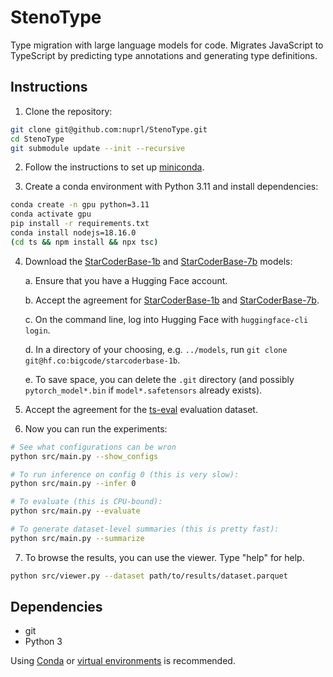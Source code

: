 # StenoType

Type migration with large language models for code. Migrates JavaScript to
TypeScript by predicting type annotations and generating type definitions.

## Instructions

1. Clone the repository:

```bash
git clone git@github.com:nuprl/StenoType.git
cd StenoType
git submodule update --init --recursive
```

2. Follow the instructions to set up
   [miniconda](https://docs.conda.io/en/latest/miniconda.html).

3. Create a conda environment with Python 3.11 and install dependencies:

```bash
conda create -n gpu python=3.11
conda activate gpu
pip install -r requirements.txt
conda install nodejs=18.16.0
(cd ts && npm install && npx tsc)
```

4. Download the
   [StarCoderBase-1b](https://huggingface.co/bigcode/starcoderbase-1b)
   and
   [StarCoderBase-7b](https://huggingface.co/bigcode/starcoderbase-7b)
   models:

   a. Ensure that you have a Hugging Face account.

   b. Accept the agreement for
      [StarCoderBase-1b](https://huggingface.co/bigcode/starcoderbase-1b) and
      [StarCoderBase-7b](https://huggingface.co/bigcode/starcoderbase-7b).

   c. On the command line, log into Hugging Face with `huggingface-cli login`.

   d. In a directory of your choosing, e.g. `../models`,
      run `git clone git@hf.co:bigcode/starcoderbase-1b`.

   e. To save space, you can delete the `.git` directory (and possibly
      `pytorch_model*.bin` if `model*.safetensors` already exists).

5. Accept the agreement for the
   [ts-eval](https://huggingface.co/datasets/nuprl/ts-eval) evaluation dataset.

6. Now you can run the experiments:

```bash
# See what configurations can be wron
python src/main.py --show_configs

# To run inference on config 0 (this is very slow):
python src/main.py --infer 0

# To evaluate (this is CPU-bound):
python src/main.py --evaluate

# To generate dataset-level summaries (this is pretty fast):
python src/main.py --summarize
```

7. To browse the results, you can use the viewer. Type "help" for help.

```bash
python src/viewer.py --dataset path/to/results/dataset.parquet
```

## Dependencies

  * git
  * Python 3

Using [Conda](https://docs.conda.io/en/latest/) or [virtual
environments](https://docs.python.org/3/library/venv.html) is recommended.
